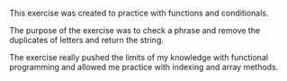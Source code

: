 This exercise was created to practice with functions and conditionals. 

The purpose of the exercise was to check a phrase and remove the duplicates of letters and return the string. 

The exercise really pushed the limits of my knowledge with functional programming and allowed me practice with indexing and array methods. 


